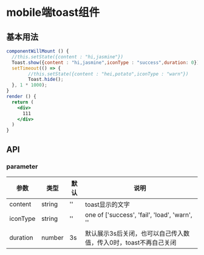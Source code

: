 # mobile端toast组件

## 基本用法

```jsx harmony
componentWillMount () {
  //this.setState({content : "hi,jasmine"})
  Toast.show({content : "hi,jasmine",iconType : "success",duration: 0})
  setTimeout(() => {
        //this.setState({content : "hei,potato",iconType : "warn"})
        Toast.hide();
  }, 1 * 1000);
}
render () {
  return (
    <div>
      111
    </div>
  )
}
```
## API

### parameter

|   参数    |   类型   |   默认  |   说明     |
|-----------|----------|------------|-------------------|
| content  |  string  |   ''  | toast显示的文字  |
| iconType  |  string  |   ''   | one of ['success', 'fail', 'load', 'warn', '' |
| duration  |  number  |    3s  |  默认展示3s后关闭，也可以自己传入数值，传入0时，toast不再自己关闭|